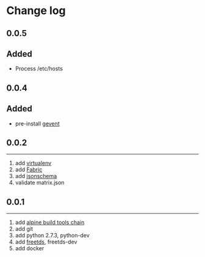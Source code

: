 # Change log

## 0.0.5
## Added
- Process /etc/hosts

## 0.0.4
## Added
- pre-install [gevent](http://www.gevent.org/)

## 0.0.2
--------------------------
1. add [virtualenv](https://virtualenv.pypa.io/en/stable)
2. add [Fabric](http://www.fabfile.org)
3. add [jsonschema](https://github.com/Julian/jsonschema)
4. validate matrix.json

## 0.0.1
----------------------------
1. add [alpine build tools chain](http://pkgs.alpinelinux.org/package/v3.4/main/x86_64/build-base)
2. add git
3. add python 2.7.3, python-dev
4. add [freetds](http://www.freetds.org), freetds-dev
5. add docker

